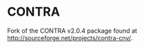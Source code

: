 CONTRA
======

Fork of the CONTRA v2.0.4 package found at http://sourceforge.net/projects/contra-cnv/.
